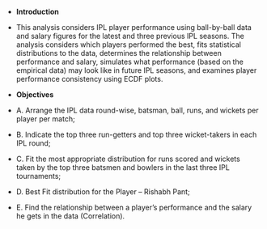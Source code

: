 - **Introduction**
- This analysis considers IPL player performance using ball-by-ball data and salary figures for the latest and three previous IPL seasons. The analysis considers which players performed the best, fits statistical distributions to the data, determines the relationship between performance and salary, simulates what performance (based on the empirical data) may look like in future IPL seasons, and examines player performance consistency using ECDF plots.

- **Objectives**
- A.	Arrange the IPL data round-wise, batsman, ball, runs, and wickets per player per match;
- B.	Indicate the top three run-getters and top three wicket-takers in each IPL round;
- C.	Fit the most appropriate distribution for runs scored and wickets taken by the top three batsmen and bowlers in the last three IPL tournaments;
- D.	Best Fit distribution for the Player – Rishabh Pant;
- E.	Find the relationship between a player’s performance and the salary he gets in the data (Correlation).
